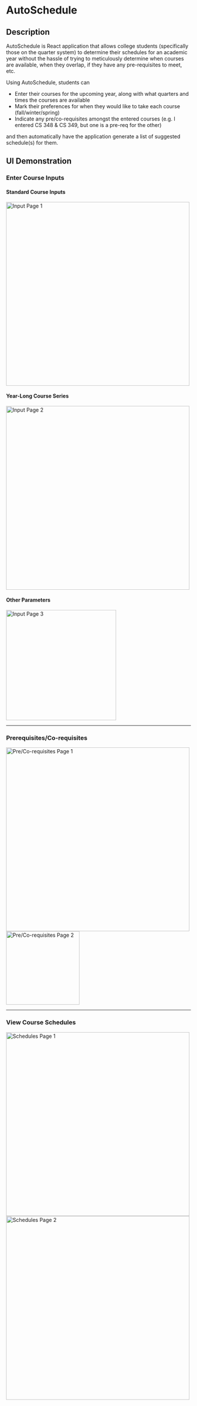 # AutoSchedule

## Description
AutoSchedule is React application that allows college students (specifically those on the quarter system) to determine their schedules for an academic year without the hassle of trying to meticulously determine when courses are available, when they overlap, if they have any pre-requisites to meet, etc. 

Using AutoSchedule, students can 

   * Enter their courses for the upcoming year, along with what quarters and times the courses are available
   * Mark their preferences for when they would like to take each course (fall/winter/spring)
   * Indicate any pre/co-requisites amongst the entered courses (e.g. I entered CS 348 & CS 349, but one is a pre-req for the other)

and then automatically have the application generate a list of suggested schedule(s) for them. 

## UI Demonstration

### Enter Course Inputs

#### Standard Course Inputs
<img src="ui_demo/input_page1.png" alt="Input Page 1" height="500">

#### Year-Long Course Series
<img src="ui_demo/input_page2.png" alt="Input Page 2" height="500">

#### Other Parameters
<img src="ui_demo/input_page3.png" alt="Input Page 3" height="300">

--------------------------------
### Prerequisites/Co-requisites
<img src="ui_demo/preCoreq_page1.png" alt="Pre/Co-requisites Page 1" height="500">

<img src="ui_demo/preCoreq_page2.png" alt="Pre/Co-requisites Page 2" height="200">

--------------------------------
### View Course Schedules

<img src="ui_demo/output_page1.png" alt="Schedules Page 1" height="500">

<img src="ui_demo/output_page2.png" alt="Schedules Page 2" height="500">
